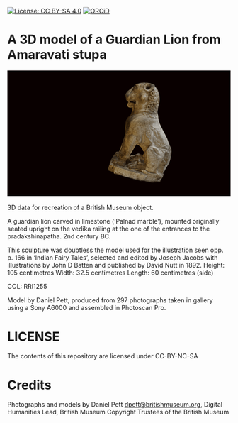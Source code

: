 
[![License: CC BY-SA 4.0](https://img.shields.io/badge/License-CC%20BY--SA%204.0-lightgrey.svg)](http://creativecommons.org/licenses/by-sa/4.0/) 
[![ORCiD](https://img.shields.io/badge/ORCiD-0000--0002--0246--2335-green.svg)](http://orcid.org/0000-0002-0246-2335)

# A 3D model of a Guardian Lion from Amaravati stupa

![](amaravati_guardian_lion.gif)

3D data for recreation of a British Museum object.

A guardian lion carved in limestone (‘Palnad marble’), mounted originally seated upright on the vedika railing at the one of the entrances to the pradakshinapatha. 2nd century BC.

This sculpture was doubtless the model used for the illustration seen opp. p. 166 in ‘Indian Fairy Tales’, selected and edited by Joseph Jacobs with illustrations by John D Batten and published by David Nutt in 1892.
Height: 105 centimetres Width: 32.5 centimetres Length: 60 centimetres (side)

COL: RRI1255

Model by Daniel Pett, produced from 297 photographs taken in gallery using a Sony A6000 and assembled in Photoscan Pro.

# LICENSE
The contents of this repository are licensed under CC-BY-NC-SA

# Credits
Photographs and models by Daniel Pett <dpett@britishmuseum.org>, Digital Humanities Lead, British Museum
Copyright Trustees of the British Museum
